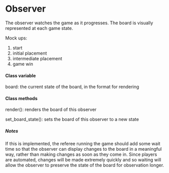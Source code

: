 # Observer
The observer watches the game as it progresses. The board is 
visually represented at each game state.

Mock ups:
1. start
2. initial placement
3. intermediate placement
4. game win

#### Class variable
board: the current state of the board, in the format for rendering

#### Class methods
render(): renders the board of this observer

set_board_state(): sets the board of this observer to a new state

##### Notes
If this is implemented, the referee running the game should add some wait time so that the observer can display
changes to the board in a meaningful way, rather than making changes as soon as they come in. Since players are
automated, changes will be made extremely quickly and so waiting will allow the observer to preserve the state of
the board for observation longer.

